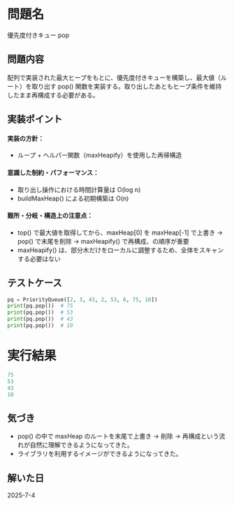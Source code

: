 # 問題名
優先度付きキュー pop

## 問題内容
配列で実装された最大ヒープをもとに、優先度付きキューを構築し、最大値（ルート）を取り出す pop() 関数を実装する。取り出したあともヒープ条件を維持したまま再構成する必要がある。

## 実装ポイント
#### 実装の方針：
- ループ + ヘルパー関数（maxHeapify）を使用した再帰構造
#### 意識した制約・パフォーマンス：
- 取り出し操作における時間計算量は O(log n)
- buildMaxHeap() による初期構築は O(n)
#### 難所・分岐・構造上の注意点：
- top() で最大値を取得してから、maxHeap[0] を maxHeap[-1] で上書き → pop() で末尾を削除 → maxHeapify() で再構成、の順序が重要
- maxHeapify() は、部分木だけをローカルに調整するため、全体をスキャンする必要はない

## テストケース
```python
pq = PriorityQueue([2, 3, 43, 2, 53, 6, 75, 10])
print(pq.pop())  # 75
print(pq.pop())  # 53
print(pq.pop())  # 43
print(pq.pop())  # 10
```

# 実行結果
```python
75
53
43
10
```

## 気づき
- pop() の中で maxHeap のルートを末尾で上書き → 削除 → 再構成という流れが自然に理解できるようになってきた。
- ライブラリを利用するイメージができるようになってきた。

## 解いた日
2025-7-4
